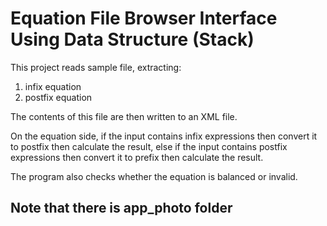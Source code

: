 # Equation File Browser Interface Using Data Structure (Stack)

This project reads sample file, extracting:
1) infix equation
2) postfix equation

The contents of this file are then written to an XML file.

On the equation side, if the input contains infix expressions then convert it to postfix then calculate the result,
else if the input contains postfix expressions then convert it to prefix then calculate the result.

The program also checks whether the equation is balanced or invalid.

## Note that there is app_photo folder
